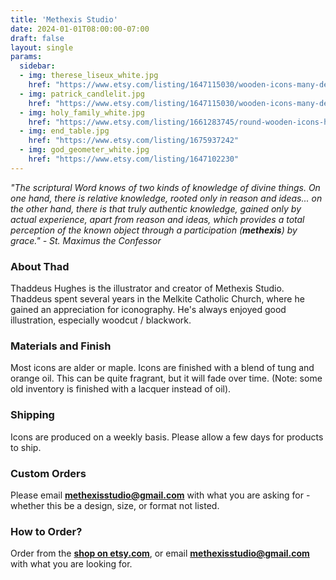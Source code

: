 ```yaml
---
title: 'Methexis Studio'
date: 2024-01-01T08:00:00-07:00
draft: false
layout: single
params:
  sidebar:
  - img: therese_liseux_white.jpg
    href: "https://www.etsy.com/listing/1647115030/wooden-icons-many-designs-available-st?variation0=5060052885&variation1=5063392385"
  - img: patrick_candlelit.jpg
    href: "https://www.etsy.com/listing/1647115030/wooden-icons-many-designs-available-st?variation0=5063392419&variation1=5063392385"
  - img: holy_family_white.jpg
    href: "https://www.etsy.com/listing/1661283745/round-wooden-icons-holy-family-st?variation0=5089233572&variation1=5089342834"
  - img: end_table.jpg
    href: "https://www.etsy.com/listing/1675937242"
  - img: god_geometer_white.jpg
    href: "https://www.etsy.com/listing/1647102230"
---
```



*"The scriptural Word knows of two kinds of knowledge of divine things. On one hand, there is relative knowledge, rooted only in reason and ideas... on the other hand, there is that truly authentic knowledge, gained only by actual experience, apart from reason and ideas, which provides a total perception of the known object through a participation (**methexis**) by grace." - St. Maximus the Confessor*

### About Thad

Thaddeus Hughes is the illustrator and creator of Methexis Studio. Thaddeus spent several years in the Melkite Catholic Church, where he gained an appreciation for iconography. He's always enjoyed good illustration, especially woodcut / blackwork.

### Materials and Finish

Most icons are alder or maple. Icons are finished with a blend of tung and orange oil. This can be quite fragrant, but it will fade over time. (Note: some old inventory is finished with a lacquer instead of oil).

### Shipping

Icons are produced on a weekly basis. Please allow a few days for products to ship.

### Custom Orders

Please email **[methexisstudio@gmail.com](mailto:methexisstudio@gmail.com)** with what you are asking for - whether this be a design, size, or format not listed.

### How to Order?

Order from the **[shop on etsy.com](https://www.etsy.com/shop/MethexisStudio)**, or email **[methexisstudio@gmail.com](mailto:methexisstudio@gmail.com)** with what you are looking for.